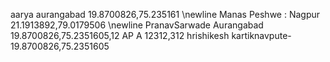 aarya aurangabad 19.8700826,75.235161 \newline
Manas Peshwe : Nagpur 21.1913892,79.0179506 \newline
PranavSarwade Aurangabad 19.8700826,75.2351605,12
AP A 12312,312
hrishikesh
kartiknavpute-19.8700826,75.2351605

